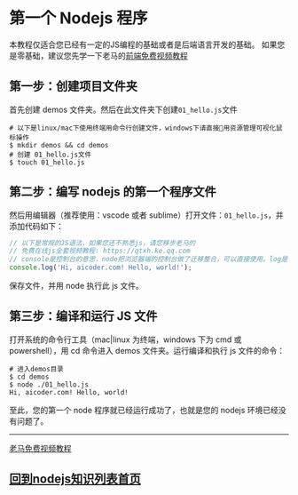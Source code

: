 # 第一个 Nodejs 程序

本教程仅适合您已经有一定的JS编程的基础或者是后端语言开发的基础。
如果您是零基础，建议您先学一下老马的[前端免费视频教程](https://qtxh.ke.qq.com)

## 第一步：创建项目文件夹

首先创建 demos 文件夹。然后在此文件夹下创建`01_hello.js`文件

```shell
# 以下是linux/mac下使用终端用命令行创建文件，windows下请直接用资源管理可视化鼠标操作
$ mkdir demos && cd demos
# 创建 01_hello.js文件
$ touch 01_hello.js
```

## 第二步：编写 nodejs 的第一个程序文件

然后用编辑器（推荐使用：vscode 或者 sublime）打开文件：`01_hello.js`，并添加代码如下：

```js
// 以下是常规的JS语法，如果您还不熟悉js，请您移步老马的
// 免费在线js全套视频教程: https://qtxh.ke.qq.com
// console是控制台的意思，node把浏览器端的控制台做了迁移整合，可以直接使用。log是往控制台打印文字的方法。
console.log('Hi, aicoder.com! Hello, world!');
```

保存文件，并用 node 执行此 js 文件。

## 第三步：编译和运行 JS 文件

打开系统的命令行工具（mac|linux 为终端，windows 下为 cmd 或 powershell），用 cd 命令进入 demos 文件夹。运行编译和执行 js 文件的命令：

```shell
# 进入demos目录
$ cd demos
$ node ./01_hello.js
Hi, aicoder.com! Hello, world!
```

至此，您的第一个 node 程序就已经运行成功了，也就是您的 nodejs 环境已经没有问题了。

---

[老马免费视频教程](https://qtxh.ke.qq.com)

## [回到nodejs知识列表首页](/pages/nodejs.md)
